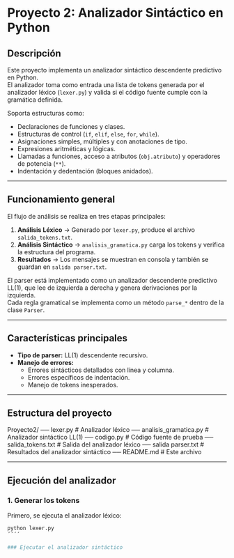 # Proyecto 2: Analizador Sintáctico en Python

## Descripción

Este proyecto implementa un analizador sintáctico descendente predictivo en Python.  
El analizador toma como entrada una lista de tokens generada por el analizador léxico (`lexer.py`) y valida si el código fuente cumple con la gramática definida.

Soporta estructuras como:
- Declaraciones de funciones y clases.
- Estructuras de control (`if`, `elif`, `else`, `for`, `while`).
- Asignaciones simples, múltiples y con anotaciones de tipo.
- Expresiones aritméticas y lógicas.
- Llamadas a funciones, acceso a atributos (`obj.atributo`) y operadores de potencia (`**`).
- Indentación y dedentación (bloques anidados).

---

## Funcionamiento general

El flujo de análisis se realiza en tres etapas principales:

1. **Análisis Léxico** → Generado por `lexer.py`, produce el archivo `salida_tokens.txt`.
2. **Análisis Sintáctico** → `analisis_gramatica.py` carga los tokens y verifica la estructura del programa.
3. **Resultados** → Los mensajes se muestran en consola y también se guardan en `salida parser.txt`.

El parser está implementado como un analizador descendente predictivo LL(1), que lee de izquierda a derecha y genera derivaciones por la izquierda.  
Cada regla gramatical se implementa como un método `parse_*` dentro de la clase `Parser`.

---

## Características principales

- **Tipo de parser:** LL(1) descendente recursivo.   
- **Manejo de errores:**  
  - Errores sintácticos detallados con línea y columna.  
  - Errores específicos de indentación.  
  - Manejo de tokens inesperados.  

---

## Estructura del proyecto
Proyecto2/
── lexer.py # Analizador léxico
── analisis_gramatica.py # Analizador sintáctico LL(1)
── codigo.py # Código fuente de prueba
── salida_tokens.txt # Salida del analizador léxico
── salida parser.txt # Resultados del analizador sintáctico
── README.md # Este archivo

---


## Ejecución del analizador

### 1️. Generar los tokens

Primero, se ejecuta el analizador léxico:

```bash
python lexer.py
´´´´

### Ejecutar el analizador sintáctico







